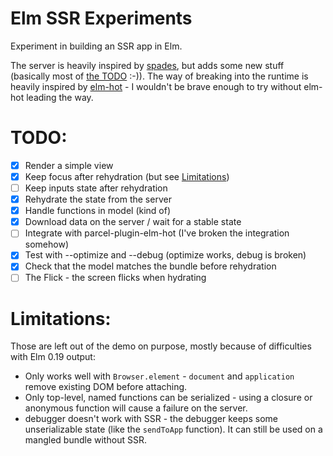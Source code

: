 # Elm SSR Experiments

Experiment in building an SSR app in Elm.

The server is heavily inspired by [spades](https://github.com/rogeriochaves/spades), but adds some new stuff (basically most of [the TODO](#TODO) :-)).
The way of breaking into the runtime is heavily inspired by [elm-hot](https://github.com/klazuka/elm-hot/blob/) - I wouldn't be brave enough to try without elm-hot leading the way.

# <a name="TODO"></a>TODO:
* [x] Render a simple view
* [x] Keep focus after rehydration (but see [Limitations](#limitations))
* [ ] Keep inputs state after rehydration
* [x] Rehydrate the state from the server
* [x] Handle functions in model (kind of)
* [x] Download data on the server / wait for a stable state
* [ ] Integrate with parcel-plugin-elm-hot (I've broken the integration somehow)
* [x] Test with --optimize and --debug (optimize works, debug is broken)
* [x] Check that the model matches the bundle before rehydration
* [ ] The Flick - the screen flicks when hydrating

# <a name="limitations"></a>Limitations:
Those are left out of the demo on purpose, mostly because of difficulties with Elm 0.19 output:
* Only works well with `Browser.element` - `document` and `application` remove existing DOM before attaching.
* Only top-level, named functions can be serialized - using a closure or anonymous function will cause a failure on the server.
* debugger doesn't work with SSR - the debugger keeps some unserializable state (like the `sendToApp` function). It can still be used on a mangled bundle without SSR.
